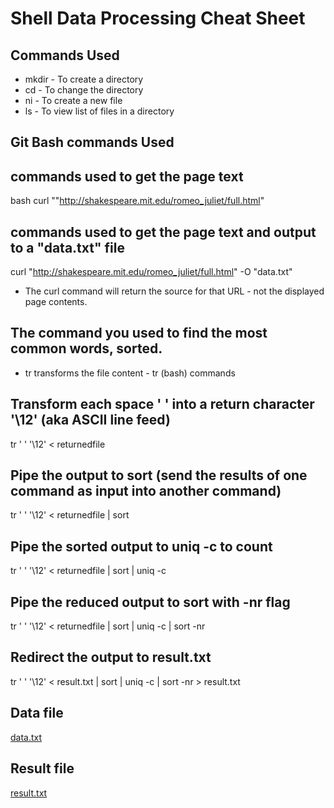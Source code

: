 # Shell Data Processing Cheat Sheet
## Commands Used
* mkdir - To create a directory 
* cd - To change the directory
* ni - To create a new file
* ls - To view list of files in a directory

## Git Bash commands Used
## commands used to get the page text
 bash
 curl ""http://shakespeare.mit.edu/romeo_juliet/full.html"

## commands used to get the page text and output to a "data.txt" file

curl "http://shakespeare.mit.edu/romeo_juliet/full.html" -O "data.txt"

- The curl command will return the source for that URL - not the displayed page contents. 


## The command you used to find the most common words, sorted.
- tr transforms the file content - tr (bash) commands 
## Transform each space ' ' into a return character '\12' (aka ASCII line feed)

tr ' ' '\12' < returnedfile

## Pipe the output to sort (send the results of one command as input into another command)

tr ' ' '\12' < returnedfile | sort

## Pipe the sorted output to uniq -c to count

tr ' ' '\12' < returnedfile | sort | uniq -c

## Pipe the reduced output to sort with -nr flag

tr ' ' '\12' < returnedfile | sort | uniq -c | sort -nr

## Redirect the output to result.txt

tr ' ' '\12' < result.txt | sort | uniq -c | sort -nr > result.txt


## Data file
[data.txt](https://github.com/srkvodnala/shell-data-processing/blob/master/data.txt)

## Result file
[result.txt](https://github.com/srkvodnala/shell-data-processing/blob/master/result.txt)